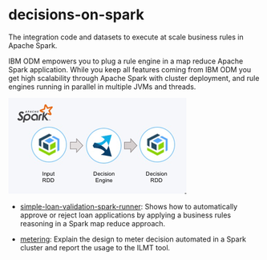 # decisions-on-spark
The integration code and datasets to execute at scale business rules in Apache Spark. 

IBM ODM empowers you to plug a rule engine in a map reduce Apache Spark application. While you keep all features coming from IBM ODM you get high scalability through Apache Spark with cluster deployment, and rule engines running in parallel in multiple JVMs and threads.

![Flow](docs/images/decisions-in-spark.png "Rules in Apache Apache ")

- [simple-loan-validation-spark-runner](simple-loan-validation-spark-runner/README.md): Shows how to automatically approve or reject loan applications by applying a business rules reasoning in a Spark map reduce approach.

- [metering](metering/README.md): Explain the design to meter decision automated in a Spark cluster and report the usage to the ILMT tool.
